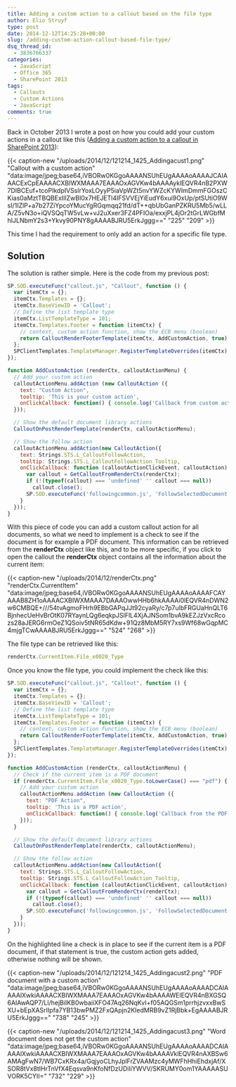 ```yaml
---
title: Adding a custom action to a callout based on the file type
author: Elio Struyf
type: post
date: 2014-12-12T14:25:28+00:00
slug: /adding-custom-action-callout-based-file-type/
dsq_thread_id:
  - 3836766337
categories:
  - JavaScript
  - Office 365
  - SharePoint 2013
tags:
  - Callouts
  - Custom Actions
  - JavaScript
comments: true
---
```


Back in October 2013 I wrote a post on how you could add your custom actions in a callout like this ([Adding a custom action to a callout in SharePoint 2013](https://www.eliostruyf.com/adding-a-custom-action-to-a-callout-in-sharepoint-2013/ "https://www.eliostruyf.com/adding-a-custom-action-to-a-callout-in-sharepoint-2013/")):

{{< caption-new "/uploads/2014/12/121214_1425_Addingacust1.png" "Callout with a custom action"  "data:image/jpeg;base64,iVBORw0KGgoAAAANSUhEUgAAAAoAAAAJCAIAAACExCpEAAAACXBIWXMAAA7EAAAOxAGVKw4bAAAAyklEQVR4nB2PXW7DIBCEuf+tcoPIkdpIVSslrYoxLOyyP5iaVpWZt5nvYWZcKYWImDmmFGOszCKias0aMztTBQBExIIlZwBI0x7HEJETl4IFSVVEjYiEudY6xui9OxUp/ptSUtiO9WsI/1IZlP+a7b27ZiYpcoYMucYgRGqmqq21fd/dT++qbUbGanPZKRU5Mb5/wLLA/Z5vN3o+iQVSQqTW5vLw+vJ2uXxer3FZ4PFIOa/exxjPL4jOr2tGrLWGbfMhIJLNbmY2s3+Ykvy90PNY8gAAAABJRU5ErkJggg==" "225" "209" >}}

This time I had the requirement to only add an action for a specific file type.

## Solution

The solution is rather simple. Here is the code from my previous post:

```javascript
SP.SOD.executeFunc("callout.js", "Callout", function () {
  var itemCtx = {};
  itemCtx.Templates = {};
  itemCtx.BaseViewID = 'Callout';
  // Define the list template type
  itemCtx.ListTemplateType = 101;
  itemCtx.Templates.Footer = function (itemCtx) {
    // context, custom action function, show the ECB menu (boolean)
    return CalloutRenderFooterTemplate(itemCtx, AddCustomAction, true);
  };
  SPClientTemplates.TemplateManager.RegisterTemplateOverrides(itemCtx);
});

function AddCustomAction (renderCtx, calloutActionMenu) {  
  // Add your custom action
  calloutActionMenu.addAction (new CalloutAction ({
    text: "Custom Action",
    tooltip: 'This is your custom action',
    onClickCallback: function() { console.log('Callback from custom action'); }
  }));

  // Show the default document library actions
  CalloutOnPostRenderTemplate(renderCtx, calloutActionMenu);

  // Show the follow action
  calloutActionMenu.addAction(new CalloutAction({
    text: Strings.STS.L_CalloutFollowAction,
    tooltip: Strings.STS.L_CalloutFollowAction_Tooltip,
    onClickCallback: function (calloutActionClickEvent, calloutAction) {
      var callout = GetCalloutFromRenderCtx(renderCtx);
      if (!(typeof(callout) === 'undefined' '' callout === null))
        callout.close();
      SP.SOD.executeFunc('followingcommon.js', 'FollowSelectedDocument', function() { FollowSelectedDocument(renderCtx); });
    }
  }));
}
```

With this piece of code you can add a custom callout action for all documents, so what we need to implement is a check to see if the document is for example a PDF document. This information can be retrieved from the **renderCtx** object like this, and to be more specific, if you click to open the callout the **renderCtx** object contains all the information about the current item:

{{< caption-new "/uploads/2014/12/renderCtx.png" "renderCtx.CurrentItem"  "data:image/jpeg;base64,iVBORw0KGgoAAAANSUhEUgAAAAoAAAAFCAYAAAB8ZH1oAAAACXBIWXMAAA7DAAAOwwHHb6hkAAAAi0lEQVR4nDWN2w6CMBQE+///54tvAgmoFHrh9EBbGAPqJJt92cyaRy/c7p7ulbFRGUaHnQLT6BjnhecUeHvBrOtK07RYaynLQg6eqkpJSlFlL4XjAJNSom1bvA9kEZJzVxcRcozs28aJERG6rmOeZ1QSoiv5tNR65dKdw+91Qz8MbM5RY7xs9Wf68wGqpMC4mjgTCwAAAABJRU5ErkJggg==" "524" "268" >}}

The file type can be retrieved like this:

```javascript
renderCtx.CurrentItem.File_x0020_Type
```

Once you know the file type, you could implement the check like this:

```javascript
SP.SOD.executeFunc("callout.js", "Callout", function () {
  var itemCtx = {};
  itemCtx.Templates = {};
  itemCtx.BaseViewID = 'Callout';
  // Define the list template type
  itemCtx.ListTemplateType = 101;
  itemCtx.Templates.Footer = function (itemCtx) {
    // context, custom action function, show the ECB menu (boolean)
    return CalloutRenderFooterTemplate(itemCtx, AddCustomAction, true);
  };
  SPClientTemplates.TemplateManager.RegisterTemplateOverrides(itemCtx);
});

function AddCustomAction (renderCtx, calloutActionMenu) { 
  // Check if the current item is a PDF document
  if (renderCtx.CurrentItem.File_x0020_Type.toLowerCase() === "pdf") {
    // Add your custom action
    calloutActionMenu.addAction (new CalloutAction ({
      text: "PDF Action",
      tooltip: 'This is a PDF action',
      onClickCallback: function() { console.log('Callback from the PDF action'); }
    }));
  }

  // Show the default document library actions
  CalloutOnPostRenderTemplate(renderCtx, calloutActionMenu);

  // Show the follow action
  calloutActionMenu.addAction(new CalloutAction({
    text: Strings.STS.L_CalloutFollowAction,
    tooltip: Strings.STS.L_CalloutFollowAction_Tooltip,
    onClickCallback: function (calloutActionClickEvent, calloutAction) {
      var callout = GetCalloutFromRenderCtx(renderCtx);
      if (!(typeof(callout) === 'undefined' '' callout === null))
        callout.close();
      SP.SOD.executeFunc('followingcommon.js', 'FollowSelectedDocument', function() { FollowSelectedDocument(renderCtx); });
    }
  }));
}
```

On the highlighted line a check is in place to see if the current item is a PDF document, if that statement is true, the custom action gets added, otherwise nothing will be shown.

{{< caption-new "/uploads/2014/12/121214_1425_Addingacust2.png" "PDF document with a custom action"  "data:image/jpeg;base64,iVBORw0KGgoAAAANSUhEUgAAAAoAAAADCAIAAAAlXwkiAAAACXBIWXMAAA7EAAAOxAGVKw4bAAAAWElEQVR4nBXGSQ6AIAwAQP7/Ll/hejBiIKB0wbaiiXFO47Aq26NqKvI+f05AQGSm1prrhjzvxxBwSXU+bEpXASrIIpfa7YB13bwPMZ2FxQApjn2KIedMRB9vZ1RjBbk+EgAAAABJRU5ErkJggg==" "738" "245" >}}

{{< caption-new "/uploads/2014/12/121214_1425_Addingacust3.png" "Word document does not get the custom action"  "data:image/jpeg;base64,iVBORw0KGgoAAAANSUhEUgAAAAoAAAADCAIAAAAlXwkiAAAACXBIWXMAAA7EAAAOxAGVKw4bAAAAVklEQVR4nAXBSw6AMAgFwN7/WB7CxKRx4a/GqjyoCLhyJplFrZVAAMzc4yMWFhHhiEhdxjAf/XSOR8tVx8tIHrTnVfX4Eqsva9nKfoNfDzUDiIiYWVV/SKRUMY0om1YAAAAASUVORK5CYII=" "732" "229" >}}